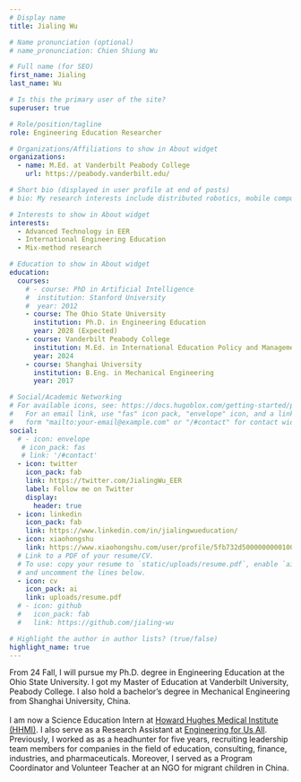 ```yaml
---
# Display name
title: Jialing Wu

# Name pronunciation (optional)
# name_pronunciation: Chien Shiung Wu

# Full name (for SEO)
first_name: Jialing
last_name: Wu

# Is this the primary user of the site?
superuser: true

# Role/position/tagline
role: Engineering Education Researcher

# Organizations/Affiliations to show in About widget
organizations:
  - name: M.Ed. at Vanderbilt Peabody College
    url: https://peabody.vanderbilt.edu/

# Short bio (displayed in user profile at end of posts)
# bio: My research interests include distributed robotics, mobile computing and programmable matter.

# Interests to show in About widget
interests:
  - Advanced Technology in EER
  - International Engineering Education
  - Mix-method research

# Education to show in About widget
education:
  courses:
    # - course: PhD in Artificial Intelligence
    #  institution: Stanford University
    #  year: 2012
    - course: The Ohio State University
      institution: Ph.D. in Engineering Education
      year: 2028 (Expected) 
    - course: Vanderbilt Peabody College
      institution: M.Ed. in International Education Policy and Management
      year: 2024 
    - course: Shanghai University
      institution: B.Eng. in Mechanical Engineering
      year: 2017

# Social/Academic Networking
# For available icons, see: https://docs.hugoblox.com/getting-started/page-builder/#icons
#   For an email link, use "fas" icon pack, "envelope" icon, and a link in the
#   form "mailto:your-email@example.com" or "/#contact" for contact widget.
social:
  # - icon: envelope
   # icon_pack: fas
   # link: '/#contact'
  - icon: twitter
    icon_pack: fab
    link: https://twitter.com/JialingWu_EER
    label: Follow me on Twitter
    display:
      header: true
  - icon: linkedin
    icon_pack: fab
    link: https://www.linkedin.com/in/jialingwueducation/
  - icon: xiaohongshu
    link: https://www.xiaohongshu.com/user/profile/5fb732d5000000000100b1ef
  # Link to a PDF of your resume/CV.
  # To use: copy your resume to `static/uploads/resume.pdf`, enable `ai` icons in `params.yaml`,
  # and uncomment the lines below.
  - icon: cv
    icon_pack: ai
    link: uploads/resume.pdf
  # - icon: github
  #   icon_pack: fab
  #   link: https://github.com/jialing-wu

# Highlight the author in author lists? (true/false)
highlight_name: true
---
```

From 24 Fall, I will pursue my Ph.D. degree in Engineering Education at the Ohio State University. I got my Master of Education at Vanderbilt University, Peabody College. I also hold a bachelor’s degree in Mechanical Engineering from Shanghai University, China. <br> 
<br>
I am now a Science Education Intern at [Howard Hughes Medical Institute (HHMI)](https://www.hhmi.org/). I also serve as a Research Assistant at [Engineering for Us All](https://e4usa.org). Previously, I worked as as a headhunter for five years, recruiting leadership team members for companies in the field of education, consulting, finance, industries, and pharmaceuticals. Moreover, I served as a Program Coordinator and Volunteer Teacher at an NGO for migrant children in China. 
